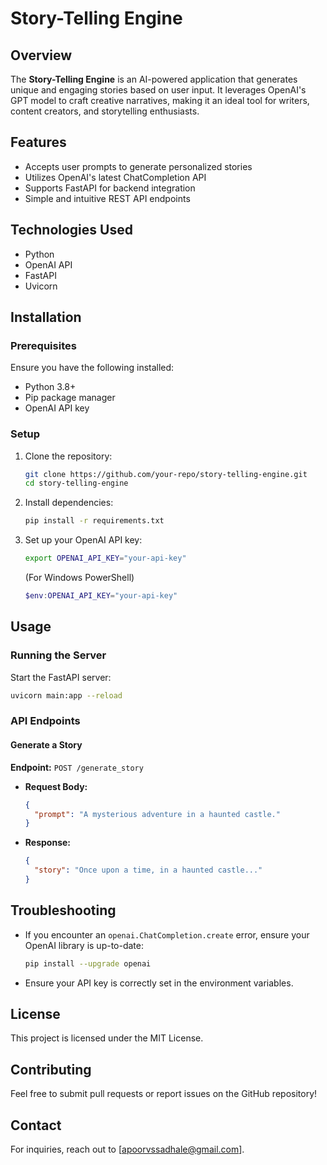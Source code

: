 # Story-Telling Engine

## Overview
The **Story-Telling Engine** is an AI-powered application that generates unique and engaging stories based on user input. It leverages OpenAI's GPT model to craft creative narratives, making it an ideal tool for writers, content creators, and storytelling enthusiasts.

## Features
- Accepts user prompts to generate personalized stories
- Utilizes OpenAI's latest ChatCompletion API
- Supports FastAPI for backend integration
- Simple and intuitive REST API endpoints

## Technologies Used
- Python
- OpenAI API
- FastAPI
- Uvicorn

## Installation
### Prerequisites
Ensure you have the following installed:
- Python 3.8+
- Pip package manager
- OpenAI API key

### Setup
1. Clone the repository:
   ```bash
   git clone https://github.com/your-repo/story-telling-engine.git
   cd story-telling-engine
   ```

2. Install dependencies:
   ```bash
   pip install -r requirements.txt
   ```

3. Set up your OpenAI API key:
   ```bash
   export OPENAI_API_KEY="your-api-key"
   ```
   (For Windows PowerShell)
   ```powershell
   $env:OPENAI_API_KEY="your-api-key"
   ```

## Usage
### Running the Server
Start the FastAPI server:
```bash
uvicorn main:app --reload
```

### API Endpoints
#### Generate a Story
**Endpoint:** `POST /generate_story`
- **Request Body:**
  ```json
  {
    "prompt": "A mysterious adventure in a haunted castle."
  }
  ```
- **Response:**
  ```json
  {
    "story": "Once upon a time, in a haunted castle..."
  }
  ```

## Troubleshooting
- If you encounter an `openai.ChatCompletion.create` error, ensure your OpenAI library is up-to-date:
  ```bash
  pip install --upgrade openai
  ```

- Ensure your API key is correctly set in the environment variables.

## License
This project is licensed under the MIT License.

## Contributing
Feel free to submit pull requests or report issues on the GitHub repository!

## Contact
For inquiries, reach out to [apoorvssadhale@gmail.com].

